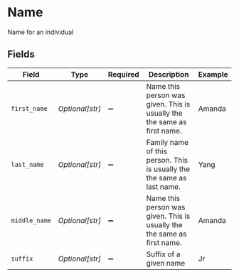 # Name

Name for an individual


## Fields

| Field                                                                   | Type                                                                    | Required                                                                | Description                                                             | Example                                                                 |
| ----------------------------------------------------------------------- | ----------------------------------------------------------------------- | ----------------------------------------------------------------------- | ----------------------------------------------------------------------- | ----------------------------------------------------------------------- |
| `first_name`                                                            | *Optional[str]*                                                         | :heavy_minus_sign:                                                      | Name this person was given. This is usually the the same as first name. | Amanda                                                                  |
| `last_name`                                                             | *Optional[str]*                                                         | :heavy_minus_sign:                                                      | Family name of this person. This is usually the the same as last name.  | Yang                                                                    |
| `middle_name`                                                           | *Optional[str]*                                                         | :heavy_minus_sign:                                                      | Name this person was given. This is usually the the same as first name. | Amanda                                                                  |
| `suffix`                                                                | *Optional[str]*                                                         | :heavy_minus_sign:                                                      | Suffix of a given name                                                  | Jr                                                                      |